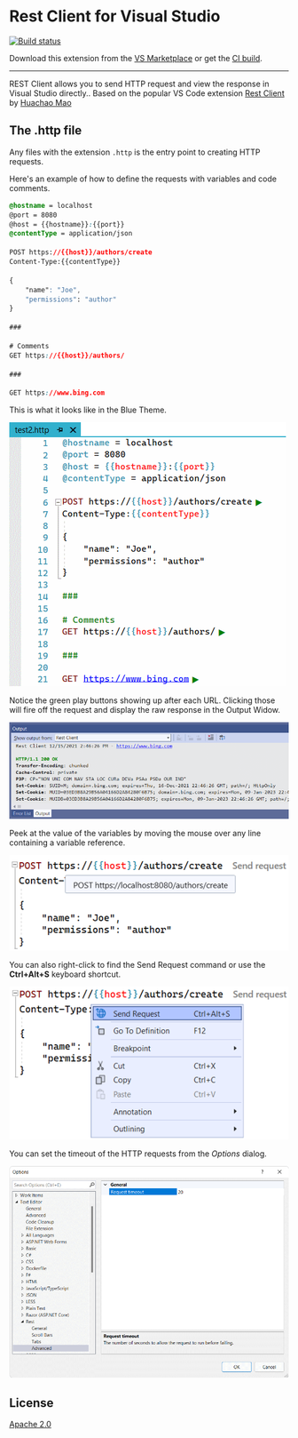 ﻿# Rest Client for Visual Studio

[![Build status](https://ci.appveyor.com/api/projects/status/p149td5c23fap553?svg=true)](https://ci.appveyor.com/project/madskristensen/restclientvs)

Download this extension from the [VS Marketplace](https://marketplace.visualstudio.com/items?itemName=MadsKristensen.RestClient)
or get the [CI build](https://www.vsixgallery.com/extension/RestClientVS.a7b4a362-3ce8-4953-9b19-a35166f2cbfd).

--------------------------------

REST Client allows you to send HTTP request and view the response in Visual Studio directly.. Based on the popular VS Code extension [Rest Client](https://marketplace.visualstudio.com/items?itemName=humao.rest-client) by [Huachao Mao](https://github.com/Huachao)

## The .http file
Any files with the extension `.http` is the entry point to creating HTTP requests.

Here's an example of how to define the requests with variables and code comments.

```css
@hostname = localhost
@port = 8080
@host = {{hostname}}:{{port}}
@contentType = application/json

POST https://{{host}}/authors/create
Content-Type:{{contentType}}

{
    "name": "Joe",
    "permissions": "author"
}

###

# Comments
GET https://{{host}}/authors/

###

GET https://www.bing.com
```

This is what it looks like in the Blue Theme.

![Document](art/document.png)

Notice the green play buttons showing up after each URL. Clicking those will fire off the request and display the raw response in the Output Widow.

![Output](art/output.png)

Peek at the value of the variables by moving the mouse over any line containing a variable reference.

![Tooltip](art/tooltip.png)

You can also right-click to find the Send Request command or use the **Ctrl+Alt+S** keyboard shortcut.

![Context Menu](art/context-menu.png)

You can set the timeout of the HTTP requests from the *Options* dialog.

![Options](art/options.png)

## License
[Apache 2.0](LICENSE) 
